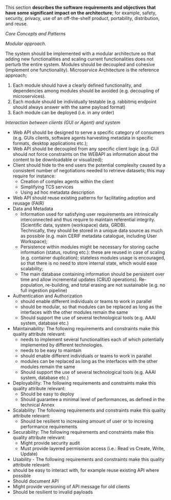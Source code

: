 This section **describes the software requirements and objectives that have some significant impact on the architecture**; for example, safety, security, privacy, use of an off-the-shelf product, portability, distribution, and reuse.

*Core Concepts and Patterns*

*Modular approach.*

The system should be implemented with a modular architecture so that adding new functionalities and scaling current functionalities does not perturb the entire system. Modules should be decoupled and cohesive (implement one functionality). Microservice Architecture is the reference approach;

1. Each module should have a clearly defined functionality, and dependencies among modules should be avoided (e.g. decoupling of microservices).
2. Each module should be individually testable (e.g. rabbitmq endpoint should always answer with the same payload format)
3. Each module can be deployed (i.e. in any order)

*Interaction between clients (GUI or Agent) and system*

* Web API should be designed to serve a specific category of consumers (e.g. GUIs clients, software agents harvesting metadata in specific formats, desktop applications etc.);
* Web API should be decoupled from any specific client logic (e.g. GUI should not force constraints on the WEBAPI as information about the content to be downloadable or visualized);
* Client should hide to the end users the potential complexity caused by a consistent number of negotiations needed to retrieve datasets; this may require for instance:
  * Creation of complex agents within the client
  * Simplifying TCS services
  * Using ad hoc metadata description
* Web API should reuse existing patterns for facilitating adoption and reusage (FAIR)
* Data and Metadata
  * Information used for satisfying user requirements are intrinsically interconnected and thus require to maintain referential integrity. (Scientific data, system (workspace) data, GRDB).\
    Technically, they should be stored in a unique data source as much as possible (e.g. main CERIF metadata catalogue, including User Workspace);
  * Persistence within modules might be necessary for storing cache information (status, routing etc.): these are reused in case of scaling (e.g. container duplication); stateless modules usage is encouraged, so that there is no need to store internal state, which would ease scalability;
  * The main database containing information should be persistent over time and allow incremental updates (CRUD operations). Re-population, re-building, and total erasing are not sustainable (e.g. no full ingestion pipeline)
* Authentication and Authorization
  * should enable different individuals or teams to work in parallel
  * should be modular, so that modules can be replaced as long as the interfaces with the other modules remain the same
  * Should support the use of several technological tools (e.g. AAAI system, database etc.)
* Maintainability: The following requirements and constraints make this quality attribute relevant:
  * needs to implement several functionalities each of which potentially implemented by different technologies.
  *  needs to be easy to maintain
  *  should enable different individuals or teams to work in parallel
  *  modules can be replaced as long as the interfaces with the other modules remain the same
  * Should support the use of several technological tools (e.g. AAAI system, database etc.)
* Deployability: The following requirements and constraints make this quality attribute relevant:
  * Should be easy to deploy
  * Should guarantee a minimal level of performances, as defined in the technical Annex
* Scalability: The following requirements and constraints make this quality attribute relevant:
  * Should be resilient to increasing amount of user or to incresing performance requirements
* Securability: The following requirements and constraints make this quality attribute relevant:
  *  Might provide security audit
  * Must provide layered permission access (i.e.: Read vs Create, Write, Update)
*  Usability - The following requirements and constraints make this quality attribute relevant:
  * should be easy to interact with, for example reuse existing API where possible
  * Should document API
  * Might provide versioning of API message for old clients
  * Should be resilient to invalid payloads